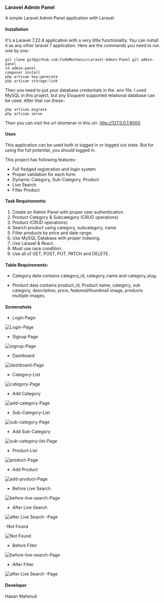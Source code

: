 ### Laravel Admin Panel
A simple Laravel Admin Panel application with Laravel.

#### Installation
It's a Laravel 7.22.4 application with a very little functionality. You can install it as any other laravel 7 application. Here are the commands you need to run one by one-
```text
git clone git@github.com:CodeMechanix/Laravel-Admin-Panel.git admin-panel
cd admin-panel
composer install
php artisan key:generate
php artisan storage:link
```
Then you need to put your database credentials in the .env file. I used MySQL in this project, but any Eloquent supported relational database can be used. After that run these-
```text
php artisan migrate
php artisan serve
```
Then you can visit the url shortener in this url- http://127.0.0.1:8000

#### Uses
This application can be used both in logged in or logged out state. But for using the full potential, you should logged in.

This project has following features-
- Full fledged registration and login system
- Proper validation for each form
- Dynamic Category, Sub-Category, Product
- Live Search
- Filter Product
 
#### Task Requirements:
   1.	Create an Admin Panel with proper user authentication.
   2.	Product Category & Subcategory (CRUD operations)
   3.	Product (CRUD operations)
   4.	Search product using category, subcategory, name
   5.	Filter products by price and date range.
   6.	Use MySQL Database with proper indexing.
   7.	Use Laravel & React.
   8.	Must use race condition.
   9.	Use all of GET, POST, PUT, PATCH and DELETE.

#### Table Requirements:
- Category data contains category_id, category_name and category_slug.

- Product data contains product_id, Product name, category, sub category, description, price, featured/thumbnail image, products multiple images.

#### Screenshots
- Login Page:

![Login-Page](https://github.com/CodeMechanix/Laravel-Admin-Panel/blob/master/img/login.PNG)

- Signup Page

![signup-Page](https://github.com/CodeMechanix/Laravel-Admin-Panel/blob/master/img/signup.PNG)

- Dashboard

![dashboard-Page](https://github.com/CodeMechanix/Laravel-Admin-Panel/blob/master/img/dashboard.PNG)

- Category-List

![category-Page](https://github.com/CodeMechanix/Laravel-Admin-Panel/blob/master/img/category.PNG)

- Add Category

![add-category-Page](https://github.com/CodeMechanix/Laravel-Admin-Panel/blob/master/img/add_category.PNG)

- Sub-Category-List

![sub-category-Page](https://github.com/CodeMechanix/Laravel-Admin-Panel/blob/master/img/list_sub_category.PNG)

- Add Sub-Category

![sub-category-list-Page](https://github.com/CodeMechanix/Laravel-Admin-Panel/blob/master/img/add_sub_category.PNG)

- Product-List

![product-Page](https://github.com/CodeMechanix/Laravel-Admin-Panel/blob/master/img/list_product.PNG)

- Add Product

![add-product-Page](https://github.com/CodeMechanix/Laravel-Admin-Panel/blob/master/img/add_product.PNG)

- Before Live Search

![before-live-search-Page](https://github.com/CodeMechanix/Laravel-Admin-Panel/blob/master/img/before_search.PNG)

- After Live Search

![after Live Search -Page](https://github.com/CodeMechanix/Laravel-Admin-Panel/blob/master/img/after_search.PNG)

-Not Found

![Not Found](https://github.com/CodeMechanix/Laravel-Admin-Panel/blob/master/img/No_Data.PNG)

- Before Filter

![before-live-search-Page](https://github.com/CodeMechanix/Laravel-Admin-Panel/blob/master/img/before_filter.PNG)

- After Filter

![after Live Search -Page](https://github.com/CodeMechanix/Laravel-Admin-Panel/blob/master/img/after_filter.PNG)

#### Developer
Hasan Mahmud
